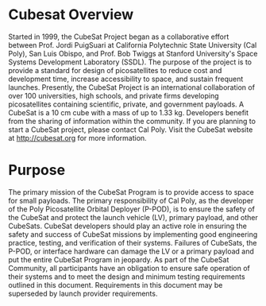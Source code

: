 # Cubesat Overview 
Started in 1999, the CubeSat Project began as a collaborative effort between Prof. Jordi PuigSuari
at California Polytechnic State University (Cal Poly), San Luis Obispo, and Prof. Bob
Twiggs at Stanford University's Space Systems Development Laboratory (SSDL). The purpose of
the project is to provide a standard for design of picosatellites to reduce cost and development
time, increase accessibility to space, and sustain frequent launches. Presently, the CubeSat Project
is an international collaboration of over 100 universities, high schools, and private firms
developing picosatellites containing scientific, private, and government payloads. A CubeSat is a
10 cm cube with a mass of up to 1.33 kg. Developers benefit from the sharing of information
within the community. If you are planning to start a CubeSat project, please contact Cal Poly.
Visit the CubeSat website at http://cubesat.org for more information.

# Purpose 
The primary mission of the CubeSat Program is to provide access to space for small payloads.
The primary responsibility of Cal Poly, as the developer of the Poly Picosatellite Orbital
Deployer (P-POD), is to ensure the safety of the CubeSat and protect the launch vehicle (LV),
primary payload, and other CubeSats. CubeSat developers should play an active role in ensuring
the safety and success of CubeSat missions by implementing good engineering practice, testing,
and verification of their systems. Failures of CubeSats, the P-POD, or interface hardware can
damage the LV or a primary payload and put the entire CubeSat Program in jeopardy. As part of
the CubeSat Community, all participants have an obligation to ensure safe operation of their
systems and to meet the design and minimum testing requirements outlined in this document.
Requirements in this document may be superseded by launch provider requirements. 
